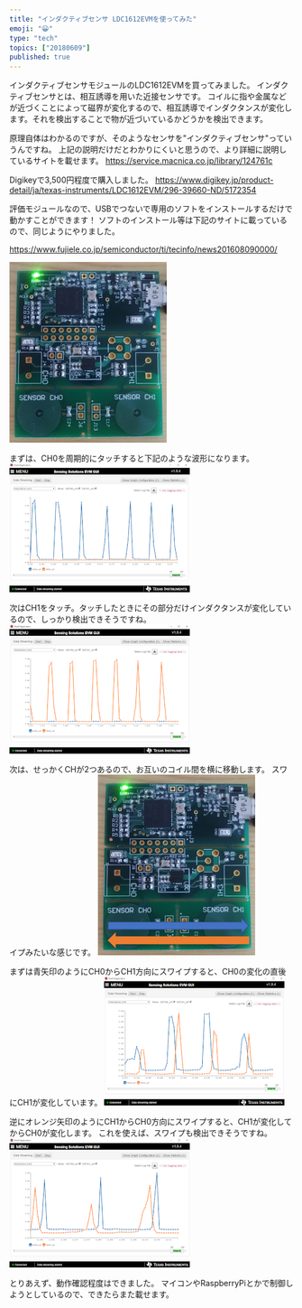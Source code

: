 ```yaml
---
title: "インダクティブセンサ LDC1612EVMを使ってみた"
emoji: "😀"
type: "tech"
topics: ["20180609"]
published: true
---
```

インダクティブセンサモジュールのLDC1612EVMを買ってみました。
インダクティブセンサとは、相互誘導を用いた近接センサです。
コイルに指や金属などが近づくことによって磁界が変化するので、相互誘導でインダクタンスが変化します。それを検出することで物が近づいているかどうかを検出できます。

原理自体はわかるのですが、そのようなセンサを"インダクティブセンサ"っていうんですね。
上記の説明だけだとわかりにくいと思うので、より詳細に説明しているサイトを載せます。
https://service.macnica.co.jp/library/124761c

Digikeyで3,500円程度で購入しました。
https://www.digikey.jp/product-detail/ja/texas-instruments/LDC1612EVM/296-39660-ND/5172354

評価モジュールなので、USBでつないで専用のソフトをインストールするだけで動かすことができます！
ソフトのインストール等は下記のサイトに載っているので、同じようにやりました。

https://www.fujiele.co.jp/semiconductor/ti/tecinfo/news201608090000/

![](/images/20180609_ldc1612evm/1.jpeg)

まずは、CH0を周期的にタッチすると下記のような波形になります。
![](/images/20180609_ldc1612evm/2.png)

次はCH1をタッチ。タッチしたときにその部分だけインダクタンスが変化しているので、しっかり検出できそうですね。
![](/images/20180609_ldc1612evm/3.png)

次は、せっかくCHが2つあるので、お互いのコイル間を横に移動します。
スワイプみたいな感じです。
![](/images/20180609_ldc1612evm/4.png)

まずは青矢印のようにCH0からCH1方向にスワイプすると、CH0の変化の直後にCH1が変化しています。
![](/images/20180609_ldc1612evm/5.png)

逆にオレンジ矢印のようにCH1からCH0方向にスワイプすると、CH1が変化してからCH0が変化します。
これを使えば、スワイプも検出できそうですね。
![](/images/20180609_ldc1612evm/6.png)

とりあえず、動作確認程度はできました。
マイコンやRaspberryPiとかで制御しようとしているので、できたらまた載せます。
